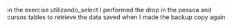 
in the exercise utilizando_select
I performed the drop in the pessoa and cursos tables
to retrieve the data saved when I made the backup copy again
